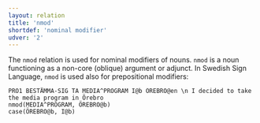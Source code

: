 ```yaml
---
layout: relation
title: 'nmod'
shortdef: 'nominal modifier'
udver: '2'
---
```


The `nmod` relation is used for nominal modifiers of nouns. `nmod` is a noun functioning as a non-core (oblique)
argument or adjunct. In Swedish Sign Language, `nmod` is used also for prepositional modifiers:

~~~ sdparse
PRO1 BESTÄMMA-SIG TA MEDIA^PROGRAM I@b ÖREBRO@en \n I decided to take the media program in Örebro
nmod(MEDIA^PROGRAM, ÖREBRO@b)
case(ÖREBRO@b, I@b)
~~~
<!-- Interlanguage links updated Út zář 29 18:41:27 CEST 2020 -->
